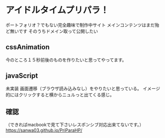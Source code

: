 
# アイドルタイムプリパラ！
ポートフォリオ？でもない完全趣味で制作中サイト
メインコンテンツはまだ殆ど無いです
そのうちドメイン取って公開したい
## cssAnimation
今のところ１５秒前後のものを作りたいと思ってやってます。
## javaScript
未実装
画面遷移（ブラウザ読み込みなし）をやりたいと思っている。
イメージ的にはクリックすると横からニュルっと出てくる感じ。
## 確認
（できればmacbookで見て下さいレスポンシブ対応出来てないです。）
https://sanwa03.github.io/PriParaHP/